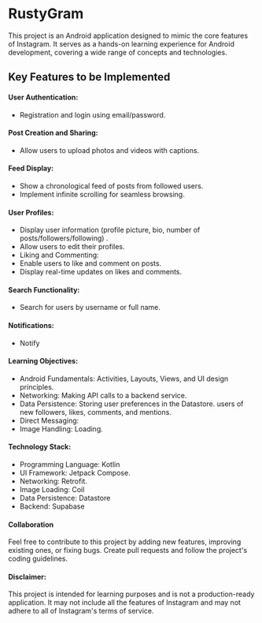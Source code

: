 # RustyGram
This project is an Android application designed to mimic the core features of Instagram. It serves as a hands-on learning experience for Android development, covering a wide range of concepts and technologies.


## Key Features to be Implemented
#### User Authentication:
* Registration and login using email/password.

#### Post Creation and Sharing:
* Allow users to upload photos and videos with captions.

#### Feed Display:
* Show a chronological feed of posts from followed users.
* Implement infinite scrolling for seamless browsing.

#### User Profiles:
* Display user information (profile picture, bio, number of posts/followers/following) .
* Allow users to edit their profiles.
* Liking and Commenting:
* Enable users to like and comment on posts.
* Display real-time updates on likes and comments.

#### Search Functionality:
* Search for users by username or full name.

#### Notifications:
* Notify
#### Learning Objectives:
* Android Fundamentals: Activities, Layouts, Views, and UI design principles.
* Networking: Making API calls to a backend service.
* Data Persistence: Storing user preferences in the Datastore.
  users of new followers, likes, comments, and mentions.
* Direct Messaging:
* Image Handling: Loading.

#### Technology Stack:
* Programming Language: Kotlin
* UI Framework: Jetpack Compose.
* Networking: Retrofit.
* Image Loading: Coil
* Data Persistence: Datastore
* Backend: Supabase

#### Collaboration
Feel free to contribute to this project by adding new features, improving existing ones, or fixing bugs. Create pull requests and follow the project's coding guidelines.

#### Disclaimer:
This project is intended for learning purposes and is not a production-ready application. It may not include all the features of Instagram and may not adhere to all of Instagram's terms of service.